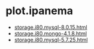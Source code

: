 # plot.ipanema

* [storage.i80.mysql-8.0.15.html](storage.i80.mysql-8.0.15.html)
* [storage.i80.mongo-4.1.8.html](storage.i80.mongo-4.1.8.html)
* [storage.i80.mysql-5.7.25.html](storage.i80.mysql-5.7.25.html)

